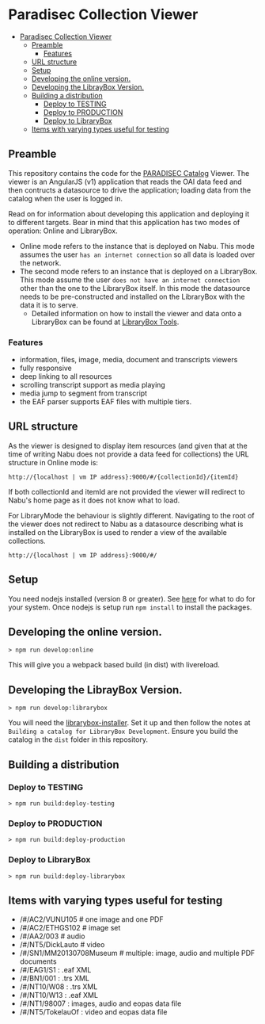# Paradisec Collection Viewer

<!-- TOC depthFrom:2 depthTo:6 withLinks:1 updateOnSave:1 orderedList:0 -->

- [Paradisec Collection Viewer](#paradisec-collection-viewer)
	- [Preamble](#preamble)
		- [Features](#features)
	- [URL structure](#url-structure)
	- [Setup](#setup)
	- [Developing the online version.](#developing-the-online-version)
	- [Developing the LibrayBox Version.](#developing-the-libraybox-version)
	- [Building a distribution](#building-a-distribution)
		- [Deploy to TESTING](#deploy-to-testing)
		- [Deploy to PRODUCTION](#deploy-to-production)
		- [Deploy to LibraryBox](#deploy-to-librarybox)
	- [Items with varying types useful for testing](#items-with-varying-types-useful-for-testing)

<!-- /TOC -->

## Preamble

This repository contains the code for the [PARADISEC Catalog](https://github.com/nabu-catalog/nabu) Viewer. The viewer is
an AngularJS (v1) application that reads the OAI data feed and then contructs
a datasource to drive the application; loading data from the catalog when
the user is logged in.

Read on for information about developing this application and deploying it
to different targets. Bear in mind that this application has two modes of
operation: Online and LibraryBox.

-   Online mode refers to the instance that is deployed on Nabu. This mode assumes the user `has an internet connection` so all data is loaded over
    the network.
-   The second mode refers to an instance that is deployed on a LibraryBox. This mode assume the user `does not have an internet connection` other than the one to the LibraryBox itself. In this mode the datasource needs to be pre-constructed and installed on the LibraryBox with the data it is to serve.
    -   Detailed information on how to install the viewer and data onto a LibraryBox can be found at [LibraryBox Tools](librarybox-tools/README.md).

### Features

-   information, files, image, media, document and transcripts viewers
-   fully responsive
-   deep linking to all resources
-   scrolling transcript support as media playing
-   media jump to segment from transcript
-   the EAF parser supports EAF files with multiple tiers.

## URL structure

As the viewer is designed to display item resources (and given that at the
time of writing Nabu does not provide a data feed for collections) the URL
structure in Online mode is:

```
http://{localhost | vm IP address}:9000/#/{collectionId}/{itemId}
```

If both collectionId and itemId are not provided the viewer will redirect
to Nabu's home page as it does not know what to load.

For LibraryMode the behaviour is slightly different. Navigating to the root
of the viewer does not redirect to Nabu as a datasource describing what is
installed on the LibraryBox is used to render a view of the available
collections.

```
http://{localhost | vm IP address}:9000/#/
```

## Setup

You need nodejs installed (version 8 or greater). See [here](https://nodejs.org/en/download/) for what to do for your
system. Once nodejs is setup run `npm install` to install the packages.

## Developing the online version.

```
> npm run develop:online
```

This will give you a webpack based build (in dist) with livereload.

## Developing the LibrayBox Version.

```
> npm run develop:librarybox
```

You will need the [librarybox-installer](https://github.com/marcolarosa/pdsc-librarybox-installer). Set it up and then follow the notes at `Building a catalog for LibraryBox Development`. Ensure you build the
catalog in the `dist` folder in this repository.

## Building a distribution

### Deploy to TESTING

```
> npm run build:deploy-testing
```

### Deploy to PRODUCTION

```
> npm run build:deploy-production
```

### Deploy to LibraryBox

```
> npm run build:deploy-librarybox
```

## Items with varying types useful for testing

-   /#/AC2/VUNU105 # one image and one PDF
-   /#/AC2/ETHGS102 # image set
-   /#/AA2/003 # audio
-   /#/NT5/DickLauto # video
-   /#/SN1/MM20130708Museum # multiple: image, audio and multiple PDF documents
-   /#/EAG1/S1 : .eaf XML
-   /#/BN1/001 : .trs XML
-   /#/NT10/W08 : .trs XML
-   /#/NT10/W13 : .eaf XML
-   /#/NT1/98007 : images, audio and eopas data file
-   /#/NT5/TokelauOf : video and eopas data file

